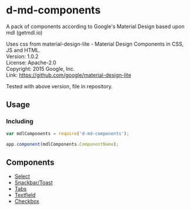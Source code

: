 # d-md-components
A pack of components according to Google's Material Design based upon mdl (getmdl.io)

Uses css from material-design-lite - Material Design Components in CSS, JS and HTML.  
Version: 1.0.2  
License: Apache-2.0  
Copyright: 2015 Google, Inc.  
Link: https://github.com/google/material-design-lite

Tested with above version, file in repository.

Usage
-----
### Including
```javascript
var mdlComponents = require('d-md-components');

app.component(mdlComponents.ComponentName);
```

Components
----------
- [Select](snackbar/)
- [Snackbar/Toast](snackbar/)
- [Tabs](tabs/)
- [Textfield](textfield/)
- [Checkbox](checkbox/)
